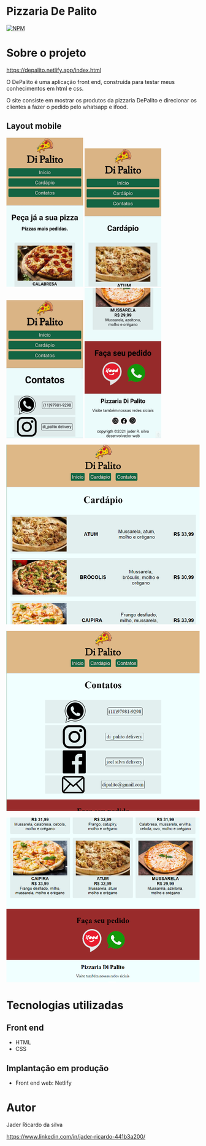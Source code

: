 # Pizzaria De Palito
[![NPM](https://img.shields.io/npm/l/react)](https://github.com/jaderryck/pizzaria_depalito/blob/master/LICENSE)

# Sobre o projeto

https://depalito.netlify.app/index.html

O DePalito é uma aplicação front end, construída para testar meus conhecimentos em html e css.

O site consiste em mostrar os produtos da pizzaria DePalito e direcionar os clientes a fazer o pedido pelo whatsapp e ifood.


## Layout mobile
<img width="200" heigth="400" src="https://github.com/jaderryck/pizzaria_depalito/blob/master/images/f5.jpg">
<img width="200" heigth="400" src="https://github.com/jaderryck/pizzaria_depalito/blob/master/images/f6.jpg">
<img width="200" heigth="400" src="https://github.com/jaderryck/pizzaria_depalito/blob/master/images/f7.jpg">
<img width="200" heigth="400" src="https://github.com/jaderryck/pizzaria_depalito/blob/master/images/f8.jpg">

![Web 2](https://github.com/jaderryck/pizzaria_depalito/blob/master/images/p2.png)

![Web 3](https://github.com/jaderryck/pizzaria_depalito/blob/master/images/p3.png)

![Web 4](https://github.com/jaderryck/pizzaria_depalito/blob/master/images/p4.png)


# Tecnologias utilizadas
## Front end
- HTML 
- CSS

## Implantação em produção
- Front end web: Netlify


# Autor

Jader Ricardo da silva

https://www.linkedin.com/in/jader-ricardo-441b3a200/
